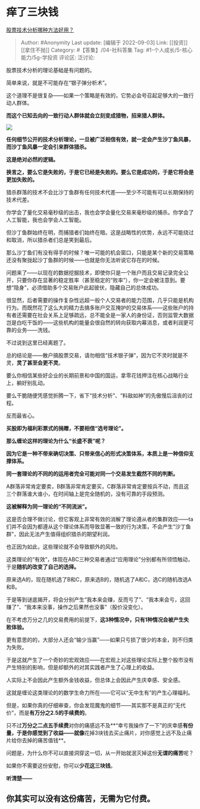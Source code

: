 # 痒了三块钱
[股票技术分析哪种方法好用？](https://www.zhihu.com/question/56434473/answer/2657102125)

> Author: #Anonymity
> Last update: [编辑于 2022-09-03]
> Link: [[投资]] [[拿住不抛]]
> Category: #【答集】/04-社科答集
> Tag: #1-个人成长/5-核心能力/5g-学投资 
> 评论区:
> 泛讨论:

股票技术分析的理论基础是有问题的。

简单来说，就是不可能存在“银子弹分析术”。

这个道理不是很复杂——如果一个策略是有效的，它势必会号召起足够大的一致行动人群体。

**而这个已知去向的一致行动人群体就会立刻变成猎物，招来猎人群体。**

![](https://pic1.zhimg.com/50/v2-67adb0338e30f8db97cbcb900311b060_720w.jpg?source=1940ef5c)

**任何细节公开的技术分析理论，一旦被广泛相信有效，就一定会产生沙丁鱼风暴，而沙丁鱼风暴一定会引来群体猎杀。**

**这是绝对必然的逻辑。**

**换言之，要么它是失败的，于是它已经是失败的。要么它是成功的，于是它将会是更加失败的。**

猎杀群落的技术不会比沙丁鱼群有任何技术代差——至少不可能有可以长期保持的技术代差。

你学会了量化交易毫秒级的出击，我也会学会量化交易来毫秒级的捕杀。你学会了人工智能，我也会学会人工智能。

但沙丁鱼群始终在明，而捕猎者们始终在暗。这是战略性的优势，永远不可能绕过和取消，所以猎杀者们总是笑到最后。

那么沙丁鱼们有没有得手的时候？唯一可能的机会窗口，只能是某个新的交易策略还没有聚拢起沙丁鱼群的时候——也就是你无法听说它存在的时候。

问题来了——以现在的数据挖掘技术，即使你只是一个账户而且交易记录完全公开，只要你存在显著的稳定胜率（甚至稳定的“败率”），你一定会被注意到。要想“隐身”，必须借助多个交易账户此起彼伏，隐藏自己的总体成功。

很显然，后者需要的操作复杂性远超一般个人交易者的能力范围，几乎只能是机构行为。而既然花了这么大的精力去搞多账户交互掩护的交易体系——这些账户的持有者还需要在社会关系上足够疏远，总不能全是一家人的身份证，否则监管大数据岂是白吃干饭的——这些机构的能量会很自然的转向获取内幕消息，或者利润更可靠的业务——洗钱。

不过说到这里已经离题了。

总的结论是——散户搞股票交易，请勿相信“技术银子弹”，因为它不灵时就是不灵，**灵了甚至会更不灵**。

要么你相信某些好企业的长期前景和中国的国运，拿零花钱押注在核心战略行业上，躺好别乱动。

要么干脆随便凭感觉折腾一下，省下“技术分析”、“料敌如神”的先傲慢后沮丧的过程。

反而最省心。

**买股即为福利彩票式的捐赠，不要相信“选号理论”。**

**那么缠论这样的理论为什么“长盛不衰”呢？**

**因为它是一种不带来确切决策、只带来信心的形式决策体系，本质上是一种信仰支撑体系。**

**同一套理论的不同的的运用者完全可能对同一个交易发生截然不同的判断。**

A群落非常肯定要卖，B群落非常肯定要买，C群落非常肯定要按兵不动，而且这三个群落谁大谁小，在时间轴上是完全随机的，没有可靠的手段预测。

**这被解释为同一理论的“不同流派”。**

这是否合理不做讨论，但它客观上非常有效的消解了理论遵从者的集群效应——ta们并不会因为都遵从这个理论体系而导致显著一致的行为决策，不会产生“沙丁鱼群”，因此无法产生值得组织猎杀的期望利润。

也正因为如此，这些理论就不会导致额外的风险。

这类理论的“有效”，体现在ABC三种交易者通过“应用理论”分别都有所领悟触动，于是**随机的改变了自己的选择。**

原来选A的，现在随机选了B和C，原来选B的，随机选了A和C，选C的随机改选A和B。

于是等到谜底揭开，将会分别产生“我本来会赚，反而亏了”、“我本来会亏，这回赚了”、“我本来没事，操作之后果然也没事”（股价没变化）。

在不考虑万分之几的交易费用的前提下，**这3种情况中，只有1种情况会被产生失败体验。**

更有意思的的，大部分人还会“输少当赢”——如果只亏损了很少的本金，则不归类为失败。

于是这就产生了一个奇妙的宏观效应——在宏观上对这些理论实际上整个股市没有产生特别的影响，但是却额外的对其实践者产生了心理上的收益。

人实际上不会因此产生额外金钱收益，但总体上会因此产生庆幸感、安全感。

这就是缠论这类理论的的数学生命力所在——它可以“无中生有”的产生心理福利。

但是，如果你真的仔细审查，你会发现魔鬼的细节——其实那不是真正的“无代价”，而是**有万分之2.5的手续费的**。

只不过**万分之二点五手续费**对你的痛感远不及**“幸亏我操作了一下”的庆幸感**有份量，于是你感觉到了收益——就像**花掉3块钱去买止痛片，对你感觉上远不及止痛片给你去掉的痛苦值钱**。

问题是，为什么你不可以直接洞穿这一切，从一开始就泯灭掉这份**无谓的痛苦**呢？

如果你不需要这份安慰，你可以**少花这三块钱**。

**听清楚——**

## **你其实可以没有这份痛苦，无需为它付费。**
